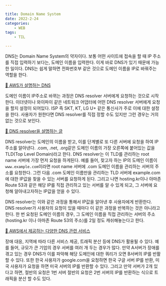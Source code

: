 ```yaml
---

title: Domain Name System
date: 2022-2-24
categories:
    - WEB
tags:
    - TIL

---
```


DNS는 Domain Name System의 약자이다. 보통 어떤 사이트에 접속을 할 때 IP 주소를 직접 입력하기 보다는, 도메인 이름을 입력한다. 이게 바로 DNS가 있기 때문에 가능한 일이다. DNS는 쉽게 말하면 전화번호부 같은 것으로 도메인 이름을 IP로 바꿔주는 역할을 한다. 

[🤖 AWS가 설명하는 DNS](https://docs.aws.amazon.com/Route53/latest/DeveloperGuide/welcome-dns-service.html)

도메인 이름이 IP주소로 바뀌는 과정은 DNS resolver 서버에게 요청하는 것으로 시작한다. 이더넷이나 와이파이 같은 네트워크 어댑터에 어떤 DNS resolver 서버에게 요청을 할지 설정이 되어있다. ISP 즉 SKT, KT, LG U+ 같은 통신사가 주로 이에 대한 설정을 한다. 사용자가 원한다면 DNS resolver를 직접 정할 수도 있지만 그런 경우는 거의 없는 것으로 보인다.  

[🤖 DNS resolver을 설명하는 글](https://www.computerhope.com/jargon/d/dns-resolver.htm)

DNS resolver는 도메인의 이름을 받고, 이를 단계별로 또 다른 서버에 요청을 하여 IP주소를 알아낸다. .com, .net, .org같은 도메인 이름의 가장 오른쪽에 붙어있는 값을 TLD(Top Level Domain)라고 한다. DNS resolver는 이 TLD를 관리하는 root name 서버에 가장 먼저 요청을 하게된다. 예를 들어, 찾고자 하는 IP의 도메인 이름이 `www.example.com`이라면 root name 서버에 .com 도메인 이름을 관리하는 서버의 주소를 요청한다. 그런 다음 .com 도메인 이름만을 관리하는 TLD 서버에 example.com에 대한 IP값을 찾을 수 있는 서버를 요청하게 된다. 그리고 나면 hosting.kr이나 아마존 Route 53과 같은 해당 IP를 직접 관리하고 있는 서버를 알 수 있게 되고, 그 서버에 요청해 알아내고자하는 IP값을 얻을 수 있다. 

DNS resolver는 이와 같은 과정을 통해서 IP값을 알아낸 후 사용자에게 반환한다. DNS resolver가 사용자의 요청이 있을 때마다 이 같은 과정을 반복하는 것은 아니라고 한다. 한 번 요청된 도메인 이름의 경우, 그 도메인 이름을 직접 관리하는 서버의 주소(hosting.kr 이나 아마존 Route 53의 주소)를 2일 정도 캐쉬해놓는다고 한다.

[🤖 AWS에서 제공하는 다양한 DNS 관련 서비스](https://docs.aws.amazon.com/ko_kr/Route53/latest/DeveloperGuide/routing-policy.html)

장애 대응, 지역에 따라 다른 서비스 제공, 트래픽 분산 등에 DNS가 활용될 수 있다. 예를 들어, 규모가 큰 기업의 경우 서버를 여러 개 두는 경우가 많다. 만약 A서버가 장애를 겪고 있는 경우 DNS가 이를 파악해 해당 도메인에 대한 쿼리가 오면 B서버의 IP를 반활 할 수 있다. 또한 한국 사용자가 google.com을 요청하면 한국 구글 서버 IP를 반환, 미국 사용자가 요청을 하면 미국 서버의 IP를 반환할 수 있다. 그리고 만약 서버가 2개 있다고 하면, 절반의 요청은 1번 서버 절반의 요청은 2번 서버의 IP를 반환하는 식으로 트래픽을 분산 할 수도 있다.